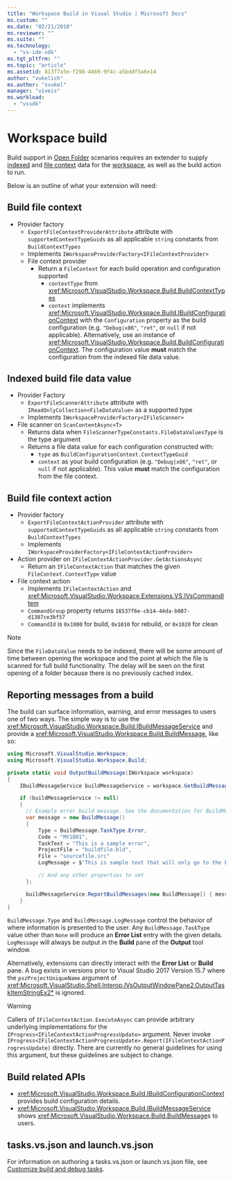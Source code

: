 ```yaml
---
title: "Workspace Build in Visual Studio | Microsoft Docs"
ms.custom: ""
ms.date: "02/21/2018"
ms.reviewer: ""
ms.suite: ""
ms.technology:
  - "vs-ide-sdk"
ms.tgt_pltfrm: ""
ms.topic: "article"
ms.assetid: 813f7a5e-f298-4469-9f4c-a5bddf5a6e14
author: "vukelich"
ms.author: "svukel"
manager: "viveis"
ms.workload:
  - "vssdk"
---
```

# Workspace build

Build support in [Open Folder](../ide/develop-code-in-visual-studio-without-projects-or-solutions.md) scenarios requires an extender to supply [indexed](workspace-indexing.md) and [file context](workspace-file-contexts.md) data for the [workspace](workspaces.md), as well as the build action to run.

Below is an outline of what your extension will need:

## Build file context

- Provider factory
  - `ExportFileContextProviderAttribute` attribute with `supportedContextTypeGuids` as all applicable `string` constants from `BuildContextTypes`
  - Implements `IWorkspaceProviderFactory<IFileContextProvider>`
  - File context provider
    - Return a `FileContext` for each build operation and configuration supported
      - `contextType` from <xref:Microsoft.VisualStudio.Workspace.Build.BuildContextTypes>
      - `context` implements <xref:Microsoft.VisualStudio.Workspace.Build.IBuildConfigurationContext> with the `Configuration` property as the build configuration (e.g. `"Debug|x86"`, `"ret"`, or `null` if not applicable). Alternatively, use an instance of <xref:Microsoft.VisualStudio.Workspace.Build.BuildConfigurationContext>. The configuration value **must** match the configuration from the indexed file data value.

## Indexed build file data value

- Provider Factory
  - `ExportFileScannerAttribute` attribute with `IReadOnlyCollection<FileDataValue>` as a supported type
  - Implements `IWorkspaceProviderFactory<IFileScanner>`
- File scanner on `ScanContentAsync<T>`
  - Returns data when `FileScannerTypeConstants.FileDataValuesType` is the type argument
  - Returns a file data value for each configuration constructed with:
    - `type` as `BuildConfigurationContext.ContextTypeGuid`
    - `context` as your build configuration (e.g. `"Debug|x86"`, `"ret"`, or `null` if not applicable). This value **must** match the configuration from the file context.

## Build file context action

- Provider factory
  - `ExportFileContextActionProvider` attribute with `supportedContextTypeGuids` as all applicable `string` constants from `BuildContextTypes`
  - Implements `IWorkspaceProviderFactory<IFileContextActionProvider>`
- Action provider on `IFileContextActionProvider.GetActionsAsync`
  - Return an `IFileContextAction` that matches the given `FileContext.ContextType` value
- File context action
  - Implements `IFileContextAction` and <xref:Microsoft.VisualStudio.Workspace.Extensions.VS.IVsCommandItem>
  - `CommandGroup` property returns `16537f6e-cb14-44da-b087-d1387ce3bf57`
  - `CommandId` is `0x1000` for build, `0x1010` for rebuild, or `0x1020` for clean

>[!NOTE]
>Since the `FileDataValue` needs to be indexed, there will be some amount of time between opening the workspace and the point at which the file is scanned for full build functionality. The delay will be seen on the first opening of a folder because there is no previously cached index.

## Reporting messages from a build

The build can surface information, warning, and error messages to users one of two ways. The simple way is to use the <xref:Microsoft.VisualStudio.Workspace.Build.IBuildMessageService> and provide a <xref:Microsoft.VisualStudio.Workspace.Build.BuildMessage>, like so:

```csharp
using Microsoft.VisualStudio.Workspace;
using Microsoft.VisualStudio.Workspace.Build;

private static void OutputBuildMessage(IWorkspace workspace)
{
    IBuildMessageService buildMessageService = workspace.GetBuildMessageService();

    if (buildMessageService != null)
    {
      // Example error build message. See the documentation for BuildMessage for more information.
      var message = new BuildMessage()
      {
          Type = BuildMessage.TaskType.Error,
          Code = "MY1001",
          TaskText = "This is a sample error",
          ProjectFile = "buildfile.bld",
          File = "sourcefile.src"
          LogMessage = $"This is sample text that will only go to the Build output window pane.\n"

          // And any other properties to set
      };

      buildMessageService.ReportBuildMessages(new BuildMessage[] { message });
    }
}
```

`BuildMessage.Type` and `BuildMessage.LogMessage` control the behavior of where information is presented to the user. Any `BuildMessage.TaskType` value other than `None` will produce an **Error List** entry with the given details. `LogMessage` will always be output in the **Build** pane of the **Output** tool window.

Alternatively, extensions can directly interact with the **Error List** or **Build** pane. A bug exists in versions prior to Visual Studio 2017 Version 15.7 where the `pszProjectUniqueName` argument of <xref:Microsoft.VisualStudio.Shell.Interop.IVsOutputWindowPane2.OutputTaskItemStringEx2*> is ignored.

>[!WARNING]
>Callers of `IFileContextAction.ExecuteAsync` can provide arbitrary underlying implementations for the `IProgress<IFileContextActionProgressUpdate>` argument. Never invoke `IProgress<IFileContextActionProgressUpdate>.Report(IFileContextActionProgressUpdate)` directly. There are currently no general guidelines for using this argument, but these guidelines are subject to change.

## Build related APIs

- <xref:Microsoft.VisualStudio.Workspace.Build.IBuildConfigurationContext> provides build configuration details.
- <xref:Microsoft.VisualStudio.Workspace.Build.IBuildMessageService> shows <xref:Microsoft.VisualStudio.Workspace.Build.BuildMessage>s to users.

## tasks.vs.json and launch.vs.json

For information on authoring a tasks.vs.json or launch.vs.json file, see [Customize build and debug tasks](../ide/customize-build-and-debug-tasks-in-visual-studio.md).